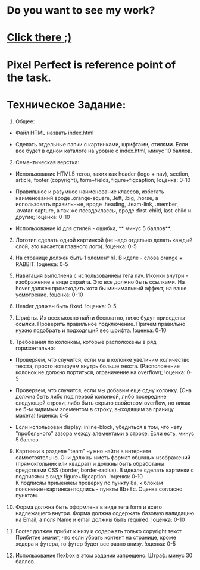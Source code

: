 # Do you want to see my work?
# <a href="http://uladzimir-yeudakimovich.github.io/positions-and-floats">Click there ;)</a>
# Pixel Perfect is reference point of the task.

# Техническое Задание:
1. Общее:

- Файл HTML назвать index.html

- Сделать отдельные папки с картинками, шрифтами, стилями. Если все будет в одном каталоге на уровне с index.html, минус 10 баллов.

2. Семантическая верстка:

- Использование HTML5 тегов, таких как header (logo + nav), section, article, footer (copyright), form+fields, figure+figcaption; !оценка: 0-10

- Правильное и разумное наименование классов, избегать наименований вроде .orange-square, .left, .big, .horse, а использовать правильные, вроде .heading, .team-link, .member, .avatar-capture, а так же псевдоклассы, вроде :first-child, last-child и другие; !оценка: 0-10

- Использование id для стилей - ошибка, ** минус 5 баллов**.

3. Логотип сделать одной картинкой (не надо отдельно делать каждый слой, это касается главного лого). !оценка: 0-5

4. На странице должен быть 1 элемент h1. В иделе - слова orange + RABBIT. !оценка: 0-5

5. Навигация выполнена с использованием тега nav. Иконки внутри - изображение в виде спрайта. Это все должно быть ссылками. На hover должен происходить хотя бы минимальный эффект, на ваше усмотрение. !оценка: 0-10

6. Header должен быть fixed. !оценка: 0-5

7. Шрифты. Их всех можно найти бесплатно, ниже будут приведены ссылки. Проверить правильное подключение. Причем правильно нужно подобрать и подходящий вес шрифта. !оценка: 0-10

8. Требования по колонкам, которые расположены в ряд горизонтально:

- Проверяем, что случится, если мы в колонке увеличим количество текста, просто копируем внутрь больше текста. (Расположение колонок не должно портиться, ограничение на overflow); !оценка: 0-5

- Проверяем, что случится, если мы добавим еще одну колонку. (Она должна быть либо под первой колонкой, либо посередине следующей строки, либо быть скрыто свойством overflow, но никак не 5-м видимым элементом в строку, выходящим за границу макета) !оценка: 0-5

- Если использован display: inline-block, убедиться в том, что нету "пробельного" зазора между элементами в строке. Если есть, минус 5 баллов.

9. Картинки в разделе "team" нужно найти в интернете самостоятельно. Они должны иметь формат обычных изображений (прямокгольник или квадрат) и должны быть обработаны средствами CSS (border, border-radius). В идеале сделать картинки с подписями в виде figure+figcaption. !оценка: 0-10</br>
К подписям применяем проверку по пункту 8a, к блокам пояснение+картинка+подпись - пункты 8b+8c. Оценка согласно пунктам.

10. Форма должна быть оформлена в виде тега form и всего надлежащего внутри. Форма должна содержать базовую валидацию на Email, а поля Name и email должны быть required. !оценка: 0-10

11. Footer должен прибит к низу и содержать только copyright текст. Прибитие значит, что если убрать контент на странице, кроме хедера и футера, то футер будет все равно внизу. !оценка: 0-5

12. Использование flexbox в этом задании запрещено. Штраф: минус 30 баллов.
